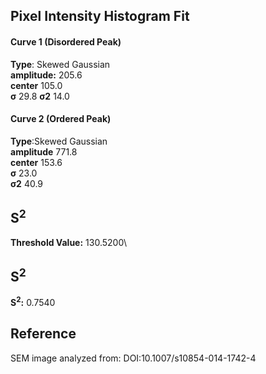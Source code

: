 ## Pixel Intensity Histogram Fit

#### Curve 1 (Disordered Peak)
**Type**: Skewed Gaussian\
**amplitude:** 205.6\
**center** 105.0\
**σ** 29.8
**σ2** 14.0


#### Curve 2 (Ordered Peak)
**Type**:Skewed Gaussian\
**amplitude** 771.8\
**center** 153.6\
**σ** 23.0\
**σ2** 40.9


## S<sup>2</sup>
**Threshold Value:** 130.5200\
## S<sup>2</sup>
**S<sup>2</sup>:** 0.7540












## Reference
SEM image analyzed from:
DOI:10.1007/s10854-014-1742-4 
